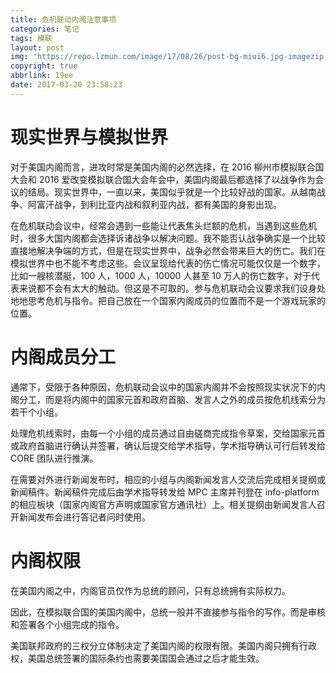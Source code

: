 ```yaml
---
title: 危机联动内阁注意事项
categories: 笔记
tags: 模联
layout: post
img: 'https://repo.lzmun.com/image/17/08/26/post-bg-miui6.jpg-imagezip'
copyright: true
abbrlink: 19ee
date: 2017-03-20 23:58:23
---
```

# 现实世界与模拟世界

对于美国内阁而言，进攻时常是美国内阁的必然选择，在 2016 柳州市模拟联合国大会和 2016 爱改变模拟联合国大会年会中，美国内阁最后都选择了以战争作为会议的结局。现实世界中，一直以来，美国似乎就是一个比较好战的国家。从越南战争、阿富汗战争，到利比亚内战和叙利亚内战，都有美国的身影出现。

在危机联动会议中，经常会遇到一些能让代表焦头烂额的危机，当遇到这些危机时，很多大国内阁都会选择诉诸战争以解决问题。我不能否认战争确实是一个比较直接地解决争端的方式，但是在现实世界中，战争必然会带来巨大的伤亡。我们在模拟世界中也不能不考虑这些。会议呈现给代表的伤亡情况可能仅仅是一个数字，比如一艘核潜艇，100 人，1000 人，10000 人甚至 10 万人的伤亡数字，对于代表来说都不会有太大的触动。但这是不可取的。参与危机联动会议要求我们设身处地地思考危机与指令。把自己放在一个国家内阁成员的位置而不是一个游戏玩家的位置。

# 内阁成员分工

通常下，受限于各种原因，危机联动会议中的国家内阁并不会按照现实状况下的内阁分工，而是将内阁中的国家元首和政府首脑、发言人之外的成员按危机线索分为若干个小组。

处理危机线索时，由每一个小组的成员通过自由磋商完成指令草案，交给国家元首或政府首脑进行确认并签署，确认后提交给学术指导，学术指导确认可行后转发给 CORE 团队进行推演。

在需要对外进行新闻发布时，相应的小组与内阁新闻发言人交流后完成相关提纲或新闻稿件。新闻稿件完成后由学术指导转发给 MPC 主席并刊登在 info-platform 的相应板块（国家内阁官方声明或国家官方通讯社）上。相关提纲由新闻发言人召开新闻发布会进行答记者问时使用。

# 内阁权限

在美国内阁之中，内阁官员仅作为总统的顾问，只有总统拥有实际权力。

因此，在模拟联合国的美国内阁中，总统一般并不直接参与指令的写作。而是审核和签署各个小组完成的指令。

美国联邦政府的三权分立体制决定了美国内阁的权限有限。美国内阁只拥有行政权，美国总统签署的国际条约也需要美国国会通过之后才能生效。